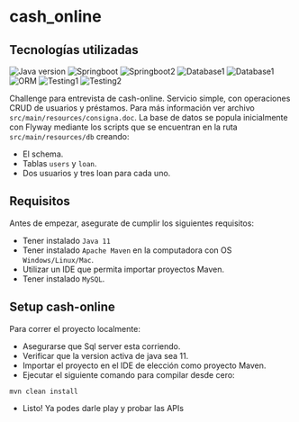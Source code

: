 # cash_online
## Tecnologías utilizadas

![Java version](https://img.shields.io/badge/java-11-yellow)
![Springboot](https://img.shields.io/badge/springboot-MVC-blueviolet)
![Springboot2](https://img.shields.io/badge/springboot-JPA-brightgreen)
![Database1](https://img.shields.io/badge/BDD-MySQL-blue)
![Database1](https://img.shields.io/badge/BDD-FlyWay-violet)
![ORM](https://img.shields.io/badge/ORM-Hibernate-green)
![Testing1](https://img.shields.io/badge/Tests-JUnit5-orange)
![Testing2](https://img.shields.io/badge/Tests-Mockito-red)


Challenge para entrevista de cash-online. Servicio simple, con operaciones CRUD de usuarios y préstamos. 
Para más información ver archivo `src/main/resources/consigna.doc`.
La base de datos se popula inicialmente con Flyway mediante los scripts que se encuentran en la ruta `src/main/resources/db` creando:
* El schema.
* Tablas `users` y `loan`.
* Dos usuarios y tres loan para cada uno.

## Requisitos

Antes de empezar, asegurate de cumplir los siguientes requisitos:

* Tener instalado `Java 11`
* Tener instalado `Apache Maven` en la computadora con OS `Windows/Linux/Mac`.
* Utilizar un IDE que permita importar proyectos Maven.
* Tener instalado `MySQL`.

## Setup cash-online

Para correr el proyecto localmente:

* Asegurarse que Sql server esta corriendo.
* Verificar que la version activa de java sea 11.
* Importar el proyecto en el IDE de elección como proyecto Maven.
* Ejecutar el siguiente comando para compilar desde cero:
```
mvn clean install
```
* Listo! Ya podes darle play y probar las APIs